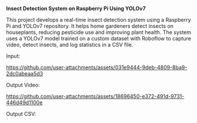 **Insect Detection System on Raspberry Pi Using YOLOv7**

This project develops a real-time insect detection system using a Raspberry Pi and YOLOv7 repository.
It helps home gardeners detect insects on houseplants, reducing pesticide use and improving plant health.
The system uses a YOLOv7 model trained on a custom dataset with Roboflow to capture video, detect insects, and log statistics in a CSV file.

Input:

https://github.com/user-attachments/assets/031e9444-9deb-4809-8ba9-2dc0abeaa5d3


Output Video:

https://github.com/user-attachments/assets/18696450-e372-491d-9731-446d49d1100e


Output CSV:

